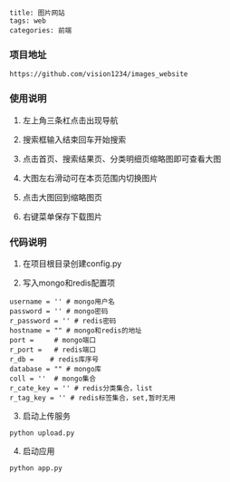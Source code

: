 ```
title: 图片网站
tags: web
categories: 前端
```

### 项目地址

```
https://github.com/vision1234/images_website
```

### 使用说明

1. 左上角三条杠点击出现导航

2. 搜索框输入结束回车开始搜索

3. 点击首页、搜索结果页、分类明细页缩略图即可查看大图

4. 大图左右滑动可在本页范围内切换图片

5. 点击大图回到缩略图页

6. 右键菜单保存下载图片

### 代码说明

1. 在项目根目录创建config.py  

2. 写入mongo和redis配置项  

```
username = '' # mongo用户名  
password = '' # mongo密码  
r_password = '' # redis密码  
hostname = "" # mongo和redis的地址  
port =     # mongo端口  
r_port =   # redis端口  
r_db =    # redis库序号  
database = "" # mongo库  
coll = ''  # mongo集合  
r_cate_key = '' # redis分类集合，list  
r_tag_key = '' # redis标签集合，set,暂时无用  
```

3. 启动上传服务

```
python upload.py  
```

4. 启动应用

```
python app.py  
```
